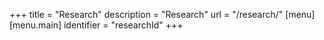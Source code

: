 +++
title = "Research"
description = "Research"
url = "/research/"
[menu]
[menu.main]
    identifier = "researchId"
+++

